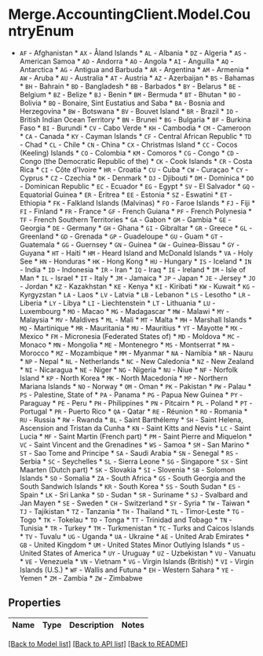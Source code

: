 # Merge.AccountingClient.Model.CountryEnum
* `AF` - Afghanistan * `AX` - Åland Islands * `AL` - Albania * `DZ` - Algeria * `AS` - American Samoa * `AD` - Andorra * `AO` - Angola * `AI` - Anguilla * `AQ` - Antarctica * `AG` - Antigua and Barbuda * `AR` - Argentina * `AM` - Armenia * `AW` - Aruba * `AU` - Australia * `AT` - Austria * `AZ` - Azerbaijan * `BS` - Bahamas * `BH` - Bahrain * `BD` - Bangladesh * `BB` - Barbados * `BY` - Belarus * `BE` - Belgium * `BZ` - Belize * `BJ` - Benin * `BM` - Bermuda * `BT` - Bhutan * `BO` - Bolivia * `BQ` - Bonaire, Sint Eustatius and Saba * `BA` - Bosnia and Herzegovina * `BW` - Botswana * `BV` - Bouvet Island * `BR` - Brazil * `IO` - British Indian Ocean Territory * `BN` - Brunei * `BG` - Bulgaria * `BF` - Burkina Faso * `BI` - Burundi * `CV` - Cabo Verde * `KH` - Cambodia * `CM` - Cameroon * `CA` - Canada * `KY` - Cayman Islands * `CF` - Central African Republic * `TD` - Chad * `CL` - Chile * `CN` - China * `CX` - Christmas Island * `CC` - Cocos (Keeling) Islands * `CO` - Colombia * `KM` - Comoros * `CG` - Congo * `CD` - Congo (the Democratic Republic of the) * `CK` - Cook Islands * `CR` - Costa Rica * `CI` - Côte d'Ivoire * `HR` - Croatia * `CU` - Cuba * `CW` - Curaçao * `CY` - Cyprus * `CZ` - Czechia * `DK` - Denmark * `DJ` - Djibouti * `DM` - Dominica * `DO` - Dominican Republic * `EC` - Ecuador * `EG` - Egypt * `SV` - El Salvador * `GQ` - Equatorial Guinea * `ER` - Eritrea * `EE` - Estonia * `SZ` - Eswatini * `ET` - Ethiopia * `FK` - Falkland Islands (Malvinas) * `FO` - Faroe Islands * `FJ` - Fiji * `FI` - Finland * `FR` - France * `GF` - French Guiana * `PF` - French Polynesia * `TF` - French Southern Territories * `GA` - Gabon * `GM` - Gambia * `GE` - Georgia * `DE` - Germany * `GH` - Ghana * `GI` - Gibraltar * `GR` - Greece * `GL` - Greenland * `GD` - Grenada * `GP` - Guadeloupe * `GU` - Guam * `GT` - Guatemala * `GG` - Guernsey * `GN` - Guinea * `GW` - Guinea-Bissau * `GY` - Guyana * `HT` - Haiti * `HM` - Heard Island and McDonald Islands * `VA` - Holy See * `HN` - Honduras * `HK` - Hong Kong * `HU` - Hungary * `IS` - Iceland * `IN` - India * `ID` - Indonesia * `IR` - Iran * `IQ` - Iraq * `IE` - Ireland * `IM` - Isle of Man * `IL` - Israel * `IT` - Italy * `JM` - Jamaica * `JP` - Japan * `JE` - Jersey * `JO` - Jordan * `KZ` - Kazakhstan * `KE` - Kenya * `KI` - Kiribati * `KW` - Kuwait * `KG` - Kyrgyzstan * `LA` - Laos * `LV` - Latvia * `LB` - Lebanon * `LS` - Lesotho * `LR` - Liberia * `LY` - Libya * `LI` - Liechtenstein * `LT` - Lithuania * `LU` - Luxembourg * `MO` - Macao * `MG` - Madagascar * `MW` - Malawi * `MY` - Malaysia * `MV` - Maldives * `ML` - Mali * `MT` - Malta * `MH` - Marshall Islands * `MQ` - Martinique * `MR` - Mauritania * `MU` - Mauritius * `YT` - Mayotte * `MX` - Mexico * `FM` - Micronesia (Federated States of) * `MD` - Moldova * `MC` - Monaco * `MN` - Mongolia * `ME` - Montenegro * `MS` - Montserrat * `MA` - Morocco * `MZ` - Mozambique * `MM` - Myanmar * `NA` - Namibia * `NR` - Nauru * `NP` - Nepal * `NL` - Netherlands * `NC` - New Caledonia * `NZ` - New Zealand * `NI` - Nicaragua * `NE` - Niger * `NG` - Nigeria * `NU` - Niue * `NF` - Norfolk Island * `KP` - North Korea * `MK` - North Macedonia * `MP` - Northern Mariana Islands * `NO` - Norway * `OM` - Oman * `PK` - Pakistan * `PW` - Palau * `PS` - Palestine, State of * `PA` - Panama * `PG` - Papua New Guinea * `PY` - Paraguay * `PE` - Peru * `PH` - Philippines * `PN` - Pitcairn * `PL` - Poland * `PT` - Portugal * `PR` - Puerto Rico * `QA` - Qatar * `RE` - Réunion * `RO` - Romania * `RU` - Russia * `RW` - Rwanda * `BL` - Saint Barthélemy * `SH` - Saint Helena, Ascension and Tristan da Cunha * `KN` - Saint Kitts and Nevis * `LC` - Saint Lucia * `MF` - Saint Martin (French part) * `PM` - Saint Pierre and Miquelon * `VC` - Saint Vincent and the Grenadines * `WS` - Samoa * `SM` - San Marino * `ST` - Sao Tome and Principe * `SA` - Saudi Arabia * `SN` - Senegal * `RS` - Serbia * `SC` - Seychelles * `SL` - Sierra Leone * `SG` - Singapore * `SX` - Sint Maarten (Dutch part) * `SK` - Slovakia * `SI` - Slovenia * `SB` - Solomon Islands * `SO` - Somalia * `ZA` - South Africa * `GS` - South Georgia and the South Sandwich Islands * `KR` - South Korea * `SS` - South Sudan * `ES` - Spain * `LK` - Sri Lanka * `SD` - Sudan * `SR` - Suriname * `SJ` - Svalbard and Jan Mayen * `SE` - Sweden * `CH` - Switzerland * `SY` - Syria * `TW` - Taiwan * `TJ` - Tajikistan * `TZ` - Tanzania * `TH` - Thailand * `TL` - Timor-Leste * `TG` - Togo * `TK` - Tokelau * `TO` - Tonga * `TT` - Trinidad and Tobago * `TN` - Tunisia * `TR` - Turkey * `TM` - Turkmenistan * `TC` - Turks and Caicos Islands * `TV` - Tuvalu * `UG` - Uganda * `UA` - Ukraine * `AE` - United Arab Emirates * `GB` - United Kingdom * `UM` - United States Minor Outlying Islands * `US` - United States of America * `UY` - Uruguay * `UZ` - Uzbekistan * `VU` - Vanuatu * `VE` - Venezuela * `VN` - Vietnam * `VG` - Virgin Islands (British) * `VI` - Virgin Islands (U.S.) * `WF` - Wallis and Futuna * `EH` - Western Sahara * `YE` - Yemen * `ZM` - Zambia * `ZW` - Zimbabwe

## Properties

Name | Type | Description | Notes
------------ | ------------- | ------------- | -------------

[[Back to Model list]](../README.md#documentation-for-models) [[Back to API list]](../README.md#documentation-for-api-endpoints) [[Back to README]](../README.md)

